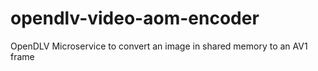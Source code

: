 # opendlv-video-aom-encoder
OpenDLV Microservice to convert an image in shared memory to an AV1 frame
